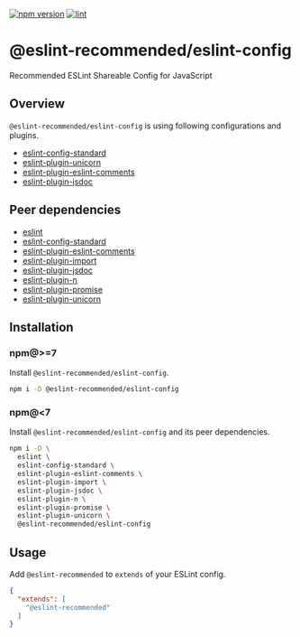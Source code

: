 [![npm version](https://badge.fury.io/js/%40eslint-recommended%2Feslint-config.svg)](https://badge.fury.io/js/%40eslint-recommended%2Feslint-config)
[![lint](https://github.com/eslint-recommended/eslint-config/actions/workflows/lint.yml/badge.svg)](https://github.com/eslint-recommended/eslint-config/actions/workflows/lint.yml)

# @eslint-recommended/eslint-config

Recommended ESLint Shareable Config for JavaScript

## Overview

`@eslint-recommended/eslint-config` is using following configurations and plugins.

- [eslint-config-standard](https://www.npmjs.com/package/eslint-config-standard)
- [eslint-plugin-unicorn](https://www.npmjs.com/package/eslint-plugin-unicorn)
- [eslint-plugin-eslint-comments](https://www.npmjs.com/package/eslint-plugin-eslint-comments)
- [eslint-plugin-jsdoc](https://www.npmjs.com/package/eslint-plugin-jsdoc)

## Peer dependencies

- [eslint](https://www.npmjs.com/package/eslint)
- [eslint-config-standard](https://www.npmjs.com/package/eslint-config-standard)
- [eslint-plugin-eslint-comments](https://www.npmjs.com/package/eslint-plugin-eslint-comments)
- [eslint-plugin-import](https://www.npmjs.com/package/eslint-plugin-import)
- [eslint-plugin-jsdoc](https://www.npmjs.com/package/eslint-plugin-jsdoc)
- [eslint-plugin-n](https://www.npmjs.com/package/eslint-plugin-n)
- [eslint-plugin-promise](https://www.npmjs.com/package/eslint-plugin-promise)
- [eslint-plugin-unicorn](https://www.npmjs.com/package/eslint-plugin-unicorn)

## Installation

### npm@>=7

Install `@eslint-recommended/eslint-config`.

```sh
npm i -D @eslint-recommended/eslint-config
```

### npm@<7

Install `@eslint-recommended/eslint-config` and its peer dependencies.

```sh
npm i -D \
  eslint \
  eslint-config-standard \
  eslint-plugin-eslint-comments \
  eslint-plugin-import \
  eslint-plugin-jsdoc \
  eslint-plugin-n \
  eslint-plugin-promise \
  eslint-plugin-unicorn \
  @eslint-recommended/eslint-config
```

## Usage

Add `@eslint-recommended` to `extends` of your ESLint config.

```json
{
  "extends": [
    "@eslint-recommended"
  ]
}
```
